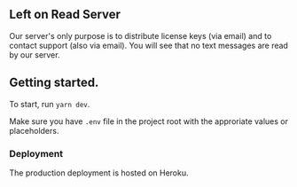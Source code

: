 ## Left on Read Server

Our server's only purpose is to distribute license keys (via email) and to contact support (also via email). You will see that no text messages are read by our server.

## Getting started.

To start, run `yarn dev`.

Make sure you have `.env` file in the project root with the approriate values or placeholders.

### Deployment

The production deployment is hosted on Heroku.
